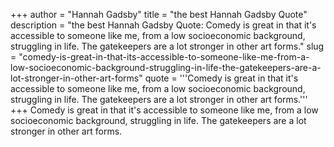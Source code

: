 +++
author = "Hannah Gadsby"
title = "the best Hannah Gadsby Quote"
description = "the best Hannah Gadsby Quote: Comedy is great in that it's accessible to someone like me, from a low socioeconomic background, struggling in life. The gatekeepers are a lot stronger in other art forms."
slug = "comedy-is-great-in-that-its-accessible-to-someone-like-me-from-a-low-socioeconomic-background-struggling-in-life-the-gatekeepers-are-a-lot-stronger-in-other-art-forms"
quote = '''Comedy is great in that it's accessible to someone like me, from a low socioeconomic background, struggling in life. The gatekeepers are a lot stronger in other art forms.'''
+++
Comedy is great in that it's accessible to someone like me, from a low socioeconomic background, struggling in life. The gatekeepers are a lot stronger in other art forms.
